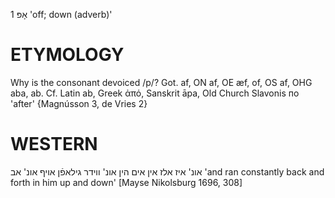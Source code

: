 אָפּ 1
'off; down (adverb)'

ETYMOLOGY
===========
Why is the consonant devoiced /p/?
Got. af, ON af, OE æf, of, OS af, OHG aba, ab. Cf. Latin ab, Greek ἀπό, Sanskrit āpa, Old Church Slavonis по 'after'
{Magnússon 3, de Vries 2}

WESTERN
========

אונ' איז אלז אין אים הין אונ' ווידר גילאפֿן אויף אונ' אב
'and ran constantly back and forth in him up and down'
[Mayse Nikolsburg 1696, 308]